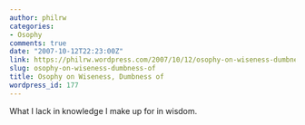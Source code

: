 ```yaml
---
author: philrw
categories:
- Osophy
comments: true
date: "2007-10-12T22:23:00Z"
link: https://philrw.wordpress.com/2007/10/12/osophy-on-wiseness-dumbness-of/
slug: osophy-on-wiseness-dumbness-of
title: Osophy on Wiseness, Dumbness of
wordpress_id: 177
---
```


What I lack in knowledge I make up for in wisdom.




